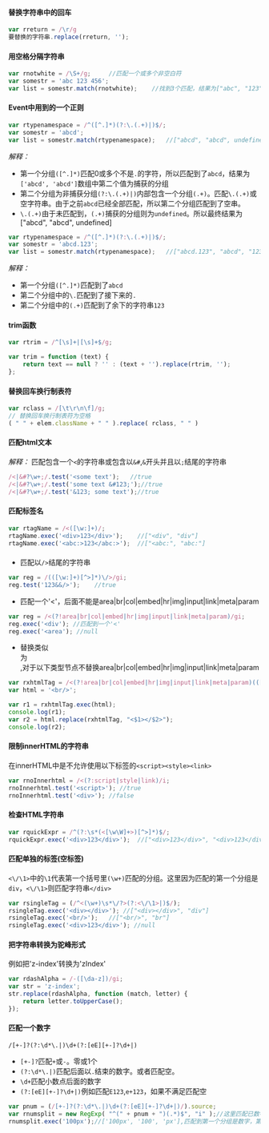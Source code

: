 #### 替换字符串中的回车

```javascript
var rreturn = /\r/g
要替换的字符串.replace(rreturn, '');
```

#### 用空格分隔字符串

```javascript
var rnotwhite = /\S+/g;     //匹配一个或多个非空白符
var somestr = 'abc 123 456';
var list = somestr.match(rnotwhite);    //找到3个匹配，结果为["abc", "123", "456"]
```

#### Event中用到的一个正则

```javascript
var rtypenamespace = /^([^.]*)(?:\.(.+)|)$/;
var somestr = 'abcd';
var list = somestr.match(rtypenamespace);   //["abcd", "abcd", undefined]
```

*解释：*
* 第一个分组`([^.]*)`匹配0或多个不是`.`的字符，所以匹配到了`abcd`，结果为`['abcd', 'abcd']`数组中第二个值为捕获的分组
* 第二个分组为非捕获分组`(?:\.(.+)|)`内部包含一个分组`(.+)`。匹配`\.(.+)`或空字符串。由于之前`abcd`已经全部匹配，所以第二个分组匹配到了空串。
* `\.(.+)`由于未匹配到，`(.+)`捕获的分组则为`undefined`。所以最终结果为["abcd", "abcd", undefined]

```javascript
var rtypenamespace = /^([^.]*)(?:\.(.+)|)$/;
var somestr = 'abcd.123';
var list = somestr.match(rtypenamespace);   //["abcd.123", "abcd", "123"]
```

*解释：*
* 第一个分组`([^.]*)`匹配到了`abcd`
* 第二个分组中的`\.`匹配到了接下来的`.`
* 第二个分组中的`(.+)`匹配到了余下的字符串`123`

#### trim函数

```javascript
var rtrim = /^[\s]+|[\s]+$/g;

var trim = function (text) {
    return text == null ? '' : (text + '').replace(rtrim, '');
};
```

#### 替换回车换行制表符

```javascript
var rclass = /[\t\r\n\f]/g;
// 替换回车换行制表符为空格
( " " + elem.className + " " ).replace( rclass, " " )
```

#### 匹配html文本

*解释：* 匹配包含一个`<`的字符串或包含以`&#`,`&`开头并且以`;`结尾的字符串

```javascript
/<|&#?\w+;/.test('<some text');   //true
/<|&#?\w+;/.test('some text &#123;');//true
/<|&#?\w+;/.test('&123; some text');//true
```

#### 匹配标签名

```javascript
var rtagName = /<([\w:]+)/;
rtagName.exec('<div>123</div>');    //["<div", "div"]
rtagName.exec('<abc:>123</abc:>');  //["<abc:", "abc:"]
```

#### 

* 匹配以`/>`结尾的字符串

```javascript
var reg = /(([\w:]+)[^>]*)\/>/gi;
reg.test('123&&/>');    //true 
```

* 匹配一个'<'，后面不能是area|br|col|embed|hr|img|input|link|meta|param

```javascript
var reg = /<(?!area|br|col|embed|hr|img|input|link|meta|param)/gi;
reg.exec('<div'); //匹配到一个'<'
reg.exec('<area'); //null
```

* 替换类似<div/>为<div></div>,对于以下类型节点不替换area|br|col|embed|hr|img|input|link|meta|param

```javascript
var rxhtmlTag = /<(?!area|br|col|embed|hr|img|input|link|meta|param)(([\w:]+)[^>]*)\/>/gi;
var html = '<br/>';

var r1 = rxhtmlTag.exec(html);
console.log(r1);
var r2 = html.replace(rxhtmlTag, "<$1></$2>");
console.log(r2);
```

#### 限制innerHTML的字符串

在innerHTML中是不允许使用以下标签的`<script><style><link>`

```javascript
var rnoInnerhtml = /<(?:script|style|link)/i;
rnoInnerhtml.test('<script>'); //true
rnoInnerhtml.test('<div>'); //false
```

#### 检查HTML字符串

```javascript
var rquickExpr = /^(?:\s*(<[\w\W]+>)[^>]*)$/;
rquickExpr.exec('<div>123</div>');  //["<div>123</div>", "<div>123</div>"]
```

#### 匹配单独的标签(空标签)

`<\/\1>`中的`\1`代表第一个括号里`(\w+)`匹配的分组。这里因为匹配的第一个分组是`div`，`<\/\1>`则匹配字符串`</div>`

```javascript
var rsingleTag = (/^<(\w+)\s*\/?>(?:<\/\1>|)$/);
rsingleTag.exec('<div></div>'); //["<div></div>", "div"]
rsingleTag.exec('<br/>');   //["<br/>", "br"]
rsingleTag.exec('<div>123</div>'); //null
```

#### 把字符串转换为驼峰形式

例如把'z-index'转换为'zIndex'

```javascript
var rdashAlpha = /-([\da-z])/gi;
var str = 'z-index';
str.replace(rdashAlpha, function (match, letter) {
    return letter.toUpperCase();
});
```

#### 匹配一个数字

`/[+-]?(?:\d*\.|)\d+(?:[eE][+-]?\d+|)`

* `[+-]?`匹配`+`或`-`。零或1个
* `(?:\d*\.|)`匹配后面以`.`结束的数字。或者匹配空。
* `\d+`匹配小数点后面的数字
* `(?:[eE][+-]?\d+|)`例如匹配`E123`,`e+123`，如果不满足匹配空

```javascript
var pnum = (/[+-]?(?:\d*\.|)\d+(?:[eE][+-]?\d+|)/).source;
var rnumsplit = new RegExp( "^(" + pnum + ")(.*)$", "i" );//这里匹配已数字开头的字符串
rnumsplit.exec('100px');//['100px', '100', 'px'],匹配到第一个分组是数字，第二个分组是字符串'px'
```


